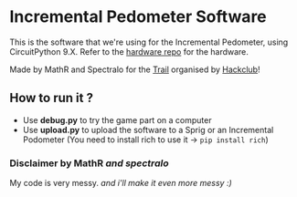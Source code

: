 # Incremental Pedometer Software
This is the software that we're using for the Incremental Pedometer, using CircuitPython 9.X.
Refer to the [hardware repo](https://github.com/Spectralo/IncrementalPodometerHardware) for the hardware.  
  
Made by MathR and Spectralo for the [Trail](https://trail.hackclub.com) organised by [Hackclub](https://hackclub.com/)!

## How to run it ?
- Use **debug.py** to try the game part on a computer
- Use **upload.py** to upload the software to a Sprig or an Incremental Podometer (You need to install rich to use it -> ``pip install rich``)


### Disclaimer by MathR _and spectralo_
My code is very messy. _and i'll make it even more messy :)_ 
